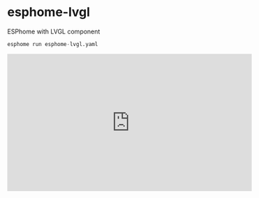 # esphome-lvgl
ESPhome with LVGL component

```python
esphome run esphome-lvgl.yaml
```

<iframe width="560" height="315" src="https://www.youtube.com/embed/rcLNLm5NF4A" title="YouTube video player" frameborder="0" allow="accelerometer; autoplay; clipboard-write; encrypted-media; gyroscope; picture-in-picture" allowfullscreen></iframe>